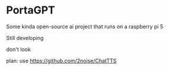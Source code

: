 # PortaGPT
Some kinda open-source ai project that runs on a raspberry pi 5

Still developing


don't look

plan:
use https://github.com/2noise/ChatTTS
